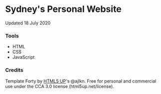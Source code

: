 # Sydney's Personal Website
Updated 18 July 2020

### Tools
* HTML
* CSS
* JavaScript

### Credits
Template 
	Forty by [HTML5 UP](html5up.net)'s @ajlkn.
	Free for personal and commercial use under the CCA 3.0 license (html5up.net/license).